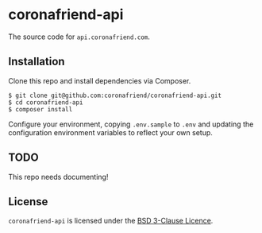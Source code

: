 # coronafriend-api

The source code for `api.coronafriend.com`.

## Installation

Clone this repo and install dependencies via Composer.

```
$ git clone git@github.com:coronafriend/coronafriend-api.git
$ cd coronafriend-api
$ composer install
```

Configure your environment, copying `.env.sample` to `.env` and updating the configuration environment variables to reflect your own setup.

## TODO

This repo needs documenting!

## License

`coronafriend-api` is licensed under the [BSD 3-Clause Licence](LICENSE.txt).
